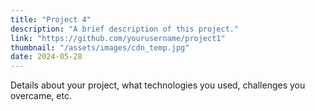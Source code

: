```yaml
---
title: "Project 4"
description: "A brief description of this project."
link: "https://github.com/yourusername/project1"
thumbnail: "/assets/images/cdn_temp.jpg"
date: 2024-05-28
---
```


Details about your project, what technologies you used, challenges you overcame, etc.
